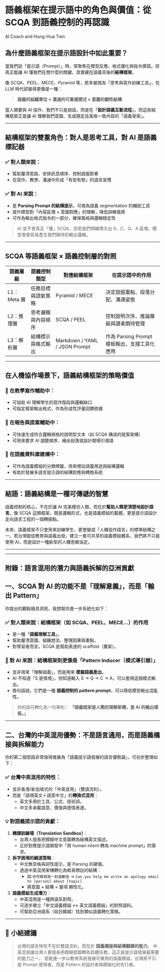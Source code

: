 # 語義框架在提示語中的角色與價值：從 SCQA 到語義控制的再認識

AI Coach and Hung-Hua Tien

## 為什麼語義框架在提示語設計中如此重要？

當我們談「提示語（Prompt）」時，常聚焦在模型反應、格式優化與指令撰寫。但真正能讓 AI 懂我們在想什麼的關鍵，其實藏在語義背後的**結構框架**。

像 SCQA、PEEL、MECE、Pyramid 等，原本被視為「思考與寫作訓練工具」，在 LLM 時代卻變得更像是一種：

> **語義的組織單位 × 溝通的可重複模式 × 意圖的顯性結構**

當人類要與 AI 協作，我們不只是說話，而是在「**設計語義互動流程**」。而這些結構框架正是讓 AI 理解我們意圖、生成穩定且風格一致內容的「語義骨架」。

------

## 結構框架的雙重角色：對人是思考工具，對 AI 是語義標記器

### ✅ 對人類來說：

- 幫助釐清思路、安排訊息順序、控制說服節奏
- 在寫作、教學、溝通中形成「有型有勢」的語言習慣

### ✅ 對 AI 來說：

- 是 **Parsing Prompt 的結構提示**，可視為語義 segmentation 的輔助工具
- 提升模型對「內容區塊 × 意圖對應」的理解，降低誤解風險
- 可作為輸出格式指令的一部分，確保風格與邏輯穩定性

> AI 並不會真正「懂」SCQA，但若我們明確標示出 S、C、Q、A 區塊，模型會更容易產生我們期待的輸出邏輯。

------

## SCQA 等語義框架 × 語義控制層的對照

| 語義層級    | 語義控制類型       | 對應結構框架                  | 在提示語中的作用                             |
| ----------- | ------------------ | ----------------------------- | -------------------------------------------- |
| L1：Meta 層 | 任務目標與語氣策略 | Pyramid / MECE                | 決定說服重點、段落分配、溝通姿態             |
| L2：推理層  | 思考邏輯與內容順序 | SCQA / PEEL                   | 控制說明次序、推論層級與讀者期待管理         |
| L3：解析層  | 結構標示與格式輸出 | Markdown / YAML / JSON Prompt | 作為 Parsing Prompt 模板輸出，支撐工具化應用 |

------

## 在人機協作場景下，語義結構框架的策略價值

### 🔹 在教學寫作輔助中：

- 可協助 AI 理解學生的寫作階段與邏輯缺口
- 可指定框架輸出格式，作為形成性評量回饋依據

### 🔹 在報告與提案輔助中：

- 可快速生成符合邏輯規格的說明型文本（如 SCQA 構成的提案架構）
- 可用來要求 AI 調整順序、補全段落或設計開場引導語

### 🔹 在語義資料庫建構中：

- 可作為語義模組的分類標籤，用來標註語義用途與結構邏輯
- 有助於發展多語言提示語的結構對應與轉換系統

------

## 結語：語義結構是一種可傳遞的智慧

語義控制的核心，不在於讓 AI 完美模仿人類，而在於**幫助人類更清楚地設計語言**。像 SCQA 這類框架，既是邏輯形式，也是語義模組的載體，更是提示語設計走向語言工程的一個轉捩點。

未來，語義框架不只會用來訓練學生，更會變成「人機協作語言」的標準結構之一。若台灣能從教育與語義出發，建立一套可共享的語義模組體系，我們將不只是使用 AI，而是設計一種新型的人機思維協定。

---

---

## 附錄：語言混用的潛力與語義拆解的亞洲貢獻

## 一、SCQA 對 AI 的功能不是「理解意義」，而是「輸出 Pattern」

你提出的觀點極具洞見，我想幫你進一步系統化如下：

### ✅ 對人類來說：結構框架（如 SCQA、PEEL、MECE…）的作用

- 是一種「**語義理解工具**」。
- 幫助釐清意圖、組織想法、整理因果與重點。
- 對學習者而言，SCQA 是幫助表達的 scaffold（鷹架）。

### 🤖 對 AI 來說：結構框架則更像是「**Pattern Inducer（模式導引器）**」

- 並非用來「理解語義」，而是用來 **模擬語義產出**。
- AI 不知道「S 是情境」，但知道輸入 S → Q → C → A，可以套用這個模式輸出。
- 換句話說，它們是一種 **語義控制的 pattern prompt**，可以降低模型輸出混亂性。

> 你的話可轉化為一句準則：
>  **「語義框架是人類的理解架構，是 AI 的輸出樣板。」**

------

## 二、台灣的中英混用優勢：不是語言通用，而是語義橋接與拆解能力

你的第二個思路非常值得推展為「語義提示語發展的語言優勢論」，可初步整理如下：

### ✅ 台灣中英混用的特性：

- 並非香港/新加坡式的「中英並用」（雙語流利）。
- 而是「語境英文＋語意中文」的**轉換式混用**：
    - 英文多用於工具、公式、技術詞。
    - 中文多承載語意、價值與感情表達。

### 💡 對語義提示語的貢獻：

1. **轉譯訓練場（Translation Sandbox）**：
    - 台灣人擅長把模糊中文意圖轉為結構英文描述。
    - 正好對應提示語開發中「將 human intent 轉為 machine prompt」的需求。
2. **拆字困境的繞道策略**：
    - 中文無空格與詞性提示，是 Parsing 的硬傷。
    - 透過中英混用架構轉化為較易標註的結構：
        - 如 `你可幫我寫一封道歉信` → `Can you help me write an apology email to [person] about [topic]`
        - 將意圖 × 結構 × 變項 顯性化。
3. **語義模組生成潛力**：
    - 中英混用是一種跨語系對照。
    - 可逐步建立「中文語義模組 ↔ 英文語義模組」的對照語料。
    - 可幫助亞洲語系（如日韓越）找到類似語義轉化策略。

------

## 🧠 小結建議

> 台灣的語言特性不在於雙語流利，而在於 **語義橋接與結構翻譯的能力**。
>  中英混用讓台灣人更擅長把模糊意圖轉為具體任務，這正是提示語發展最需要的能力之一。
>  若能進一步以教育系統發展可重用的語義模組，台灣將不只是 Prompt 使用者，而是 Pattern 的設計者與模組化的先行者。

